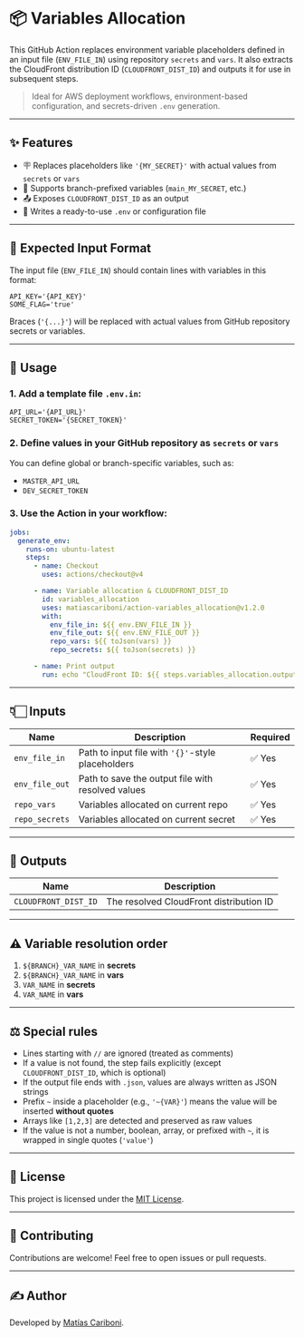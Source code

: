 # 📦 Variables Allocation

This GitHub Action replaces environment variable placeholders defined in an input file (`ENV_FILE_IN`) using repository `secrets` and `vars`. It also extracts the CloudFront distribution ID (`CLOUDFRONT_DIST_ID`) and outputs it for use in subsequent steps.

> Ideal for AWS deployment workflows, environment-based configuration, and secrets-driven `.env` generation.

---

## ✨ Features

* 🪧 Replaces placeholders like `'{MY_SECRET}'` with actual values from `secrets` or `vars`
* 🔄 Supports branch-prefixed variables (`main_MY_SECRET`, etc.)
* 📤 Exposes `CLOUDFRONT_DIST_ID` as an output
* 📄 Writes a ready-to-use `.env` or configuration file

---

## 📂 Expected Input Format

The input file (`ENV_FILE_IN`) should contain lines with variables in this format:

```env
API_KEY='{API_KEY}'
SOME_FLAG='true'
```

Braces (`'{...}'`) will be replaced with actual values from GitHub repository secrets or variables.

---

## 🧠 Usage

### 1. Add a template file `.env.in`:

```env
API_URL='{API_URL}'
SECRET_TOKEN='{SECRET_TOKEN}'
```

### 2. Define values in your GitHub repository as `secrets` or `vars`

You can define global or branch-specific variables, such as:

* `MASTER_API_URL`
* `DEV_SECRET_TOKEN`

### 3. Use the Action in your workflow:

```yaml
jobs:
  generate_env:
    runs-on: ubuntu-latest
    steps:
      - name: Checkout
        uses: actions/checkout@v4

      - name: Variable allocation & CLOUDFRONT_DIST_ID
        id: variables_allocation
        uses: matiascariboni/action-variables_allocation@v1.2.0
        with:
          env_file_in: ${{ env.ENV_FILE_IN }}
          env_file_out: ${{ env.ENV_FILE_OUT }}
          repo_vars: ${{ toJson(vars) }}
          repo_secrets: ${{ toJson(secrets) }}

      - name: Print output
        run: echo "CloudFront ID: ${{ steps.variables_allocation.outputs.CLOUDFRONT_DIST_ID }}"
```

---

## 👇🏻 Inputs

| Name           | Description                                       | Required  |
| -------------- | ------------------------------------------------- | --------- |
| `env_file_in`  | Path to input file with `'{}'`-style placeholders | ✅ Yes    |
| `env_file_out` | Path to save the output file with resolved values | ✅ Yes    |
| `repo_vars`    | Variables allocated on current repo               | ✅ Yes    |
| `repo_secrets` | Variables allocated on current secret             | ✅ Yes    |

---

## 🔄 Outputs

| Name                 | Description                             |
| -------------------- | --------------------------------------- |
| `CLOUDFRONT_DIST_ID` | The resolved CloudFront distribution ID |

---

## ⚠️ Variable resolution order

1. `${BRANCH}_VAR_NAME` in **secrets**
2. `${BRANCH}_VAR_NAME` in **vars**
3. `VAR_NAME` in **secrets**
4. `VAR_NAME` in **vars**

---

## ⚖️ Special rules

* Lines starting with `//` are ignored (treated as comments)
* If a value is not found, the step fails explicitly (except `CLOUDFRONT_DIST_ID`, which is optional)
* If the output file ends with `.json`, values are always written as JSON strings
* Prefix `~` inside a placeholder (e.g., `'~{VAR}'`) means the value will be inserted **without quotes**
* Arrays like `[1,2,3]` are detected and preserved as raw values
* If the value is not a number, boolean, array, or prefixed with `~`, it is wrapped in single quotes (`'value'`)

---

## 📜 License

This project is licensed under the [MIT License](LICENSE).

---

## 🤝 Contributing

Contributions are welcome! Feel free to open issues or pull requests.

---

## ✍ Author

Developed by [Matías Cariboni](https://github.com/matiascariboni).

